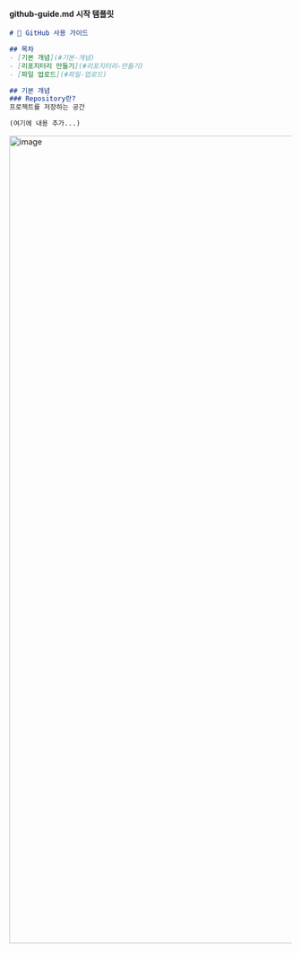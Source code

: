 #### **github-guide.md 시작 템플릿**
```markdown
# 🐙 GitHub 사용 가이드

## 목차
- [기본 개념](#기본-개념)
- [리포지터리 만들기](#리포지터리-만들기)
- [파일 업로드](#파일-업로드)

## 기본 개념
### Repository란?
프로젝트를 저장하는 공간

(여기에 내용 추가...)
```

<img width="1000" height="1440" alt="image" src="https://github.com/user-attachments/assets/40023d58-24ef-444d-8a3c-f297f7f6bc42" />
